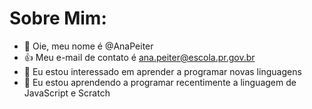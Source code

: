 # Sobre Mim:

- 👋 Oie, meu nome é @AnaPeiter
- 👍 Meu e-mail de contato é ana.peiter@escola.pr.gov.br
- 👀 Eu estou interessado em aprender a programar novas linguagens
- 🌱 Eu estou aprendendo a programar recentimente a linguagem de JavaScript e Scratch
